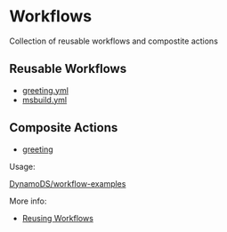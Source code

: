 # Workflows

Collection of reusable workflows and compostite actions

## Reusable Workflows

- [greeting.yml](./.github/workflows/greeting.yml)
- [msbuild.yml](./.github/workflows/msbuild.yml)

## Composite Actions

- [greeting](./.github/actions/greeting/action.yml)

Usage:

[DynamoDS/workflow-examples](https://github.com/DynamoDS/workflows-examples)

More info:

- [Reusing Workflows](https://docs.github.com/en/actions/using-workflows/reusing-workflows)
